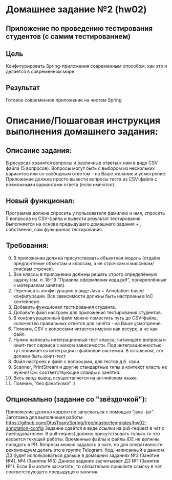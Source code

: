 # Домашнее заданиe №2 (hw02)
## Приложение по проведению тестирования студентов (с самим тестированием)
## Цель
Конфигурировать Spring-приложения современным способом, как это и делается в современном мире
## Результат
Готовое современное приложение на чистом Spring

# Описание/Пошаговая инструкция выполнения домашнего задания:
## Описание задания:
В ресурсах хранятся вопросы и различные ответы к ним в виде CSV файла (5 вопросов).
Вопросы могут быть с выбором из нескольких вариантов или со свободным ответом - на Ваше желание и усмотрение.
Приложение должна просто вывести вопросы теста из CSV-файла с возможными вариантами ответа (если имеются).

## Новый функционал:
Программа должна спросить у пользователя фамилию и имя, спросить 5 вопросов из CSV-файла и вывести результат тестирования.
Выполняется на основе предыдущего домашнего задания + , собственно, сам функционал тестирования.


## Требования:
0. В приложении должна присутствовать объектная модель (отдаём предпочтение объектам и классам, а не строчкам и массивам/спискам строчек).
1. Все классы в приложении должны решать строго определённую задачу (см. п. 18-19 "Правила оформления кода.pdf", прикреплённые к материалам занятия).
2. Переписать конфигурацию в виде Java + Annotation-based конфигурации. Все зависимости должны быть настроены в IoC контейнере.
3. Добавить функционал тестирования студента.
4. Добавьте файл настроек для приложения тестирования студентов.
5. В конфигурационный файл можно поместить путь до CSV-файла, количество правильных ответов для зачёта - на Ваше усмотрение.
6. Помним, CSV с вопросами читается именно как ресурс, а не как файл.
7. Нужно написать интеграционный тест класса, читающего вопросы и юнит-тест сервиса с моком зависимости. Под интеграционностью тут понимается интеграция с файловой системой. В остальном, это должен быть юнит-тест
8. Файл настроек и файл с вопросами, для тестов д.б. свои.
9. Scanner, PrintStream и другие стандартные типы в контекст класть не нужно! См. соответствующие слайды с занятия.
10. Весь ввод-вывод осуществляется на английском языке.
11. Помним, "без фанатизма" :)

## Опционально (задание со "звёздочкой"):

Приложение должно корректно запускаться с помощью "java -jar"
Заготовка для выполнения работы: https://github.com/OtusTeam/Spring/tree/master/templates/hw02-annotation-config
Задание сдаётся в виде ссылки на pull-request в чат с преподавателем.
В pull-request должно присутствовать только то что касается текущей работы. Временные файлы и файлы IDE не должны попадать в PR.
Вопросы можно задавать в чате, но для оперативности рекомендуем делать это в группе Telegram.
Код, написанный в данном ДЗ будет использоваться дальше в домашних заданиях №3 (Занятие №4), №4 (Занятие №5)
Данное задание засчитывает ДЗ №1 (Занятие №1).
Если Вы хотите засчитать, то обязательно пришлите ссылку в чат соответствующего предыдущего занятия.

